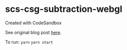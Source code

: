 # scs-csg-subtraction-webgl
Created with CodeSandbox

See original blog post [here](https://medium.com/@daniel.mbfm/csg-subtracting-solids-in-webgl-dadc6126c041).

To run:
`yarn`
`yarn start`